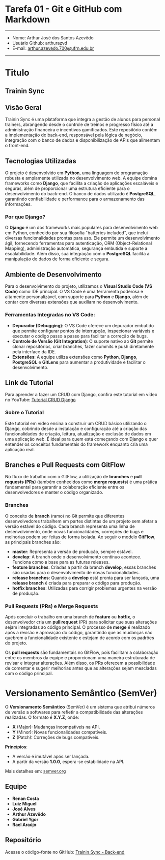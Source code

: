 # Tarefa 01 - Git e GitHub com Markdown
---
* Nome: Arthur José dos Santos Azevêdo
* Usuário Github: arthurazvd
* E-mail: arthur.azevedo.700@ufrn.edu.br
---

# Titulo

## Trainin Sync

## Visão Geral
Trainin Sync é uma plataforma que integra a gestão de alunos para personal trainers, abrangendo desde o controle de treinos e progresso físico até a administração financeira e incentivos gamificados. Este repositório contém a implementação do back-end, responsável pela lógica de negócio, integração com o banco de dados e disponibilização de APIs que alimentam o front-end.

## Tecnologias Utilizadas
O projeto é desenvolvido em **Python**, uma linguagem de programação robusta e amplamente utilizada no desenvolvimento web. A equipe domina frameworks como **Django**, que facilita a criação de aplicações escaláveis e seguras, além de proporcionar uma estrutura eficiente para o desenvolvimento do back-end. O banco de dados utilizado é **PostgreSQL**, garantindo confiabilidade e performance para o armazenamento das informações.

### Por que Django?
O **Django** é um dos frameworks mais populares para desenvolvimento web em Python, conhecido por sua filosofia "batteries included", que inclui diversas funcionalidades prontas para uso. Ele permite um desenvolvimento ágil, fornecendo ferramentas para autenticação, ORM (Object-Relational Mapping), administração automática, segurança embutida e suporte a escalabilidade. Além disso, sua integração com o **PostgreSQL** facilita a manipulação de dados de forma eficiente e segura.

## Ambiente de Desenvolvimento
Para o desenvolvimento do projeto, utilizamos o **Visual Studio Code (VS Code)** como IDE principal. O VS Code é uma ferramenta poderosa e altamente personalizável, com suporte para **Python** e **Django**, além de contar com diversas extensões que auxiliam no desenvolvimento.

### Ferramentas Integradas no VS Code:
- **Depurador (Debugging)**: O VS Code oferece um depurador embutido que permite configurar pontos de interrupção, inspecionar variáveis e executar o código passo a passo para facilitar a correção de bugs.
- **Controle de Versão (Git Integration)**: O suporte nativo ao **Git** permite clonar repositórios, criar branches, fazer commits e push diretamente pela interface da IDE.
- **Extensões**: A equipe utiliza extensões como **Python**, **Django**, **PostgreSQL** e **GitLens** para aumentar a produtividade e facilitar o desenvolvimento.

## Link de Tutorial
Para aprender a fazer um CRUD com Django, confira este tutorial em vídeo no YouTube: [Tutorial CRUD Django](https://www.youtube.com/watch?v=GGBzMpIAgz4)

### Sobre o Tutorial
Este tutorial em vídeo ensina a construir um CRUD básico utilizando o Django, cobrindo desde a instalação e configuração até a criação das funcionalidades de criação, leitura, atualização e exclusão de dados em uma aplicação web. É ideal para quem está começando com Django e quer entender os conceitos fundamentais do framework enquanto cria uma aplicação real.

## Branches e Pull Requests com GitFlow
No fluxo de trabalho com o GitFlow, a utilização de **branches** e **pull requests (PRs)** (também conhecidos como **merge requests**) é uma prática fundamental para garantir a colaboração eficiente entre os desenvolvedores e manter o código organizado.

### Branches
O conceito de **branch** (ramo) no Git permite que diferentes desenvolvedores trabalhem em partes distintas de um projeto sem afetar a versão estável do código. Cada branch representa uma linha de desenvolvimento, onde novas funcionalidades, correções de bugs e melhorias podem ser feitas de forma isolada. Ao seguir o modelo **GitFlow**, as principais branches são:

- **master**: Representa a versão de produção, sempre estável.
- **develop**: A branch onde o desenvolvimento contínuo acontece. Funciona como a base para as futuras releases.
- **feature branches**: Criadas a partir da branch **develop**, essas branches são usadas para o desenvolvimento de novas funcionalidades.
- **release branches**: Quando a **develop** está pronta para ser lançada, uma **release branch** é criada para preparar o código para produção.
- **hotfix branches**: Utilizadas para corrigir problemas urgentes na versão de produção.

### Pull Requests (PRs) e Merge Requests
Após concluir o trabalho em uma branch de **feature** ou **hotfix**, o desenvolvedor cria um **pull request** (PR) para solicitar que suas alterações sejam integradas ao código principal. O processo de **merge** é realizado após a revisão e aprovação do código, garantindo que as mudanças não quebrem a funcionalidade existente e estejam de acordo com os padrões do projeto.

Os **pull requests** são fundamentais no GitFlow, pois facilitam a colaboração entre os membros da equipe e proporcionam uma maneira estruturada de revisar e integrar alterações. Além disso, os PRs oferecem a possibilidade de comentar e sugerir melhorias antes que as alterações sejam mescladas com o código principal.

# Versionamento Semântico (SemVer)

O **Versionamento Semântico** (SemVer) é um sistema que atribui números de versão a softwares para refletir a compatibilidade das alterações realizadas. O formato é **X.Y.Z**, onde:

- **X** (Major): Mudanças incompatíveis na API.
- **Y** (Minor): Novas funcionalidades compatíveis.
- **Z** (Patch): Correções de bugs compatíveis.

**Princípios**: 
- A versão é imutável após ser lançada.
- A partir da versão **1.0.0**, espera-se estabilidade na API.

Mais detalhes em: [semver.org](https://semver.org/lang/pt-BR/)

## Equipe
- **Renan Costa**
- **Luiz Miguel**  
- **José Alves**
- **Arthur Azevêdo**
- **Gabriel Ygor**
- **Rael Araújo**

## Repositório
Acesse o código-fonte no GitHub: [Trainin Sync - Back-end](https://github.com/RenanCDev/TraininSync-Back-end.git)

